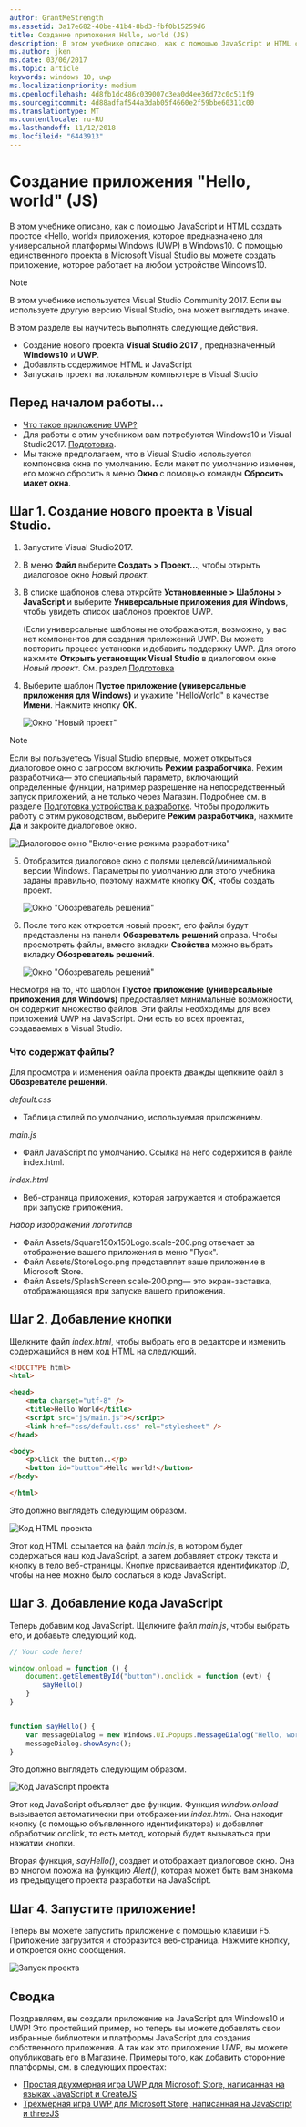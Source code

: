 ```yaml
---
author: GrantMeStrength
ms.assetid: 3a17e682-40be-41b4-8bd3-fbf0b15259d6
title: Создание приложения Hello, world (JS)
description: В этом учебнике описано, как с помощью JavaScript и HTML создать простое приложение & \#0034; Hello, world & \#0034; приложение, которое предназначено для универсальной платформы Windows (UWP) в Windows10.
ms.author: jken
ms.date: 03/06/2017
ms.topic: article
keywords: windows 10, uwp
ms.localizationpriority: medium
ms.openlocfilehash: 4d8fb1dc486c039007c3ea0d4ee36d72c0c511f9
ms.sourcegitcommit: 4d88adfaf544a3dab05f4660e2f59bbe60311c00
ms.translationtype: MT
ms.contentlocale: ru-RU
ms.lasthandoff: 11/12/2018
ms.locfileid: "6443913"
---
```

# <a name="create-a-hello-world-app-js"></a>Создание приложения "Hello, world" (JS)

В этом учебнике описано, как с помощью JavaScript и HTML создать простое «Hello, world» приложения, которое предназначено для универсальной платформы Windows (UWP) в Windows10. С помощью единственного проекта в Microsoft Visual Studio вы можете создать приложение, которое работает на любом устройстве Windows10.

> [!NOTE]
> В этом учебнике используется Visual Studio Community 2017. Если вы используете другую версию Visual Studio, она может выглядеть иначе.


В этом разделе вы научитесь выполнять следующие действия.

-   Создание нового проекта **Visual Studio 2017** , предназначенный **Windows10** и **UWP**.
-   Добавлять содержимое HTML и JavaScript
-   Запускать проект на локальном компьютере в Visual Studio

## <a name="before-you-start"></a>Перед началом работы...

-   [Что такое приложение UWP?](universal-application-platform-guide.md)
-   Для работы с этим учебником вам потребуются Windows10 и Visual Studio2017. [Подготовка](get-set-up.md).
-   Мы также предполагаем, что в Visual Studio используется компоновка окна по умолчанию. Если макет по умолчанию изменен, его можно сбросить в меню **Окно** с помощью команды **Сбросить макет окна**.

## <a name="step-1-create-a-new-project-in-visual-studio"></a>Шаг 1. Создание нового проекта в Visual Studio.

1.  Запустите Visual Studio2017.

2.  В меню **Файл** выберите **Создать > Проект...**, чтобы открыть диалоговое окно *Новый проект*.

3.  В списке шаблонов слева откройте **Установленные > Шаблоны > JavaScript** и выберите **Универсальные приложения для Windows**, чтобы увидеть список шаблонов проектов UWP.

    (Если универсальные шаблоны не отображаются, возможно, у вас нет компонентов для создания приложений UWP. Вы можете повторить процесс установки и добавить поддержку UWP. Для этого нажмите **Открыть установщик Visual Studio** в диалоговом окне *Новый проект*. См. раздел [Подготовка](get-set-up.md)

4.  Выберите шаблон **Пустое приложение (универсальные приложения для Windows)** и укажите "HelloWorld" в качестве **Имени**. Нажмите кнопку **ОК**.

    ![Окно "Новый проект"](images/win10-js-01.png)

> [!NOTE]
> Если вы пользуетесь Visual Studio впервые, может открыться диалоговое окно с запросом включить **Режим разработчика**. Режим разработчика— это специальный параметр, включающий определенные функции, например разрешение на непосредственный запуск приложений, а не только через Магазин. Подробнее см. в разделе [Подготовка устройства к разработке](enable-your-device-for-development.md). Чтобы продолжить работу с этим руководством, выберите **Режим разработчика**, нажмите **Да** и закройте диалоговое окно.

 ![Диалоговое окно "Включение режима разработчика"](images/win10-cs-00.png)

5.  Отобразится диалоговое окно с полями целевой/минимальной версии Windows. Параметры по умолчанию для этого учебника заданы правильно, поэтому нажмите кнопку **ОК**, чтобы создать проект.

    ![Окно "Обозреватель решений"](images/win10-cs-02.png)

6.  После того как откроется новый проект, его файлы будут представлены на панели **Обозреватель решений** справа. Чтобы просмотреть файлы, вместо вкладки **Свойства** можно выбрать вкладку **Обозреватель решений**.

    ![Окно "Обозреватель решений"](images/win10-js-02.png)

Несмотря на то, что шаблон **Пустое приложение (универсальные приложения для Windows)** предоставляет минимальные возможности, он содержит множество файлов. Эти файлы необходимы для всех приложений UWP на JavaScript. Они есть во всех проектах, создаваемых в Visual Studio.


### <a name="whats-in-the-files"></a>Что содержат файлы?

Для просмотра и изменения файла проекта дважды щелкните файл в **Обозревателе решений**. 

*default.css*

-  Таблица стилей по умолчанию, используемая приложением.

*main.js*

- Файл JavaScript по умолчанию. Ссылка на него содержится в файле index.html.

*index.html*

- Веб-страница приложения, которая загружается и отображается при запуске приложения.

*Набор изображений логотипов*
-   Файл Assets/Square150x150Logo.scale-200.png отвечает за отображение вашего приложения в меню "Пуск".
-   Файл Assets/StoreLogo.png представляет ваше приложение в Microsoft Store.
-   Файл Assets/SplashScreen.scale-200.png— это экран-заставка, отображающаяся при запуске вашего приложения.

## <a name="step-2-adding-a-button"></a>Шаг 2. Добавление кнопки

Щелкните файл *index.html*, чтобы выбрать его в редакторе и изменить содержащийся в нем код HTML на следующий.

```html
<!DOCTYPE html>
<html>

<head>
    <meta charset="utf-8" />
    <title>Hello World</title>
    <script src="js/main.js"></script>
    <link href="css/default.css" rel="stylesheet" />
</head>

<body>
    <p>Click the button..</p>
    <button id="button">Hello world!</button>
</body>

</html>
```

Это должно выглядеть следующим образом.

 ![Код HTML проекта](images/win10-js-03.png)

Этот код HTML ссылается на файл *main.js*, в котором будет содержаться наш код JavaScript, а затем добавляет строку текста и кнопку в тело веб-страницы. Кнопке присваивается идентификатор *ID*, чтобы на нее можно было сослаться в коде JavaScript.


## <a name="step-3-adding-some-javascript"></a>Шаг 3. Добавление кода JavaScript

Теперь добавим код JavaScript. Щелкните файл *main.js*, чтобы выбрать его, и добавьте следующий код.

```javascript
// Your code here!

window.onload = function () {
    document.getElementById("button").onclick = function (evt) {
        sayHello()
    }
}


function sayHello() {
    var messageDialog = new Windows.UI.Popups.MessageDialog("Hello, world!", "Alert");
    messageDialog.showAsync();
}

```

Это должно выглядеть следующим образом.

 ![Код JavaScript проекта](images/win10-js-04.png)

Этот код JavaScript объявляет две функции. Функция *window.onload* вызывается автоматически при отображении *index.html*. Она находит кнопку (с помощью объявленного идентификатора) и добавляет обработчик onclick, то есть метод, который будет вызываться при нажатии кнопки.

Вторая функция, *sayHello()*, создает и отображает диалоговое окно. Она во многом похожа на функцию *Alert()*, которая может быть вам знакома из предыдущего проекта разработки на JavaScript.


## <a name="step-4-run-the-app"></a>Шаг 4. Запустите приложение!

Теперь вы можете запустить приложение с помощью клавиши F5. Приложение загрузится и отобразится веб-страница. Нажмите кнопку, и откроется окно сообщения.

 ![Запуск проекта](images/win10-js-05.png)



## <a name="summary"></a>Сводка


Поздравляем, вы создали приложение на JavaScript для Windows10 и UWP! Это простейший пример, но теперь вы можете добавлять свои избранные библиотеки и платформы JavaScript для создания собственного приложения. А так как это приложение UWP, вы можете опубликовать его в Магазине. Примеры того, как добавить сторонние платформы, см. в следующих проектах:

* [Простая двухмерная игра UWP для Microsoft Store, написанная на языках JavaScript и CreateJS](get-started-tutorial-game-js2d.md)
* [Трехмерная игра UWP для Microsoft Store, написанная на JavaScript и threeJS](get-started-tutorial-game-js3d.md)


